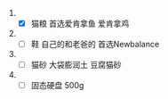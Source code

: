 1. * [x] 猫粮 首选爱肯拿鱼  爱肯拿鸡
2. * [ ] 鞋 自己的和老爸的 首选Newbalance
3. * [ ] 猫砂 大袋膨润土  豆腐猫砂  
4. * [ ] 固态硬盘 500g